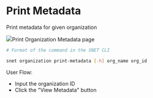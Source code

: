 # Print Metadata

Print metadata for given organization

![](/assets/images/products/AIMarketplace/TUI/Screenshot2024-08-16at8.31.47PM.png)Print Organization Metadata page

```bash
# Format of the command in the SNET CLI

snet organization print-metadata [-h] org_name org_id
```

User Flow:

* Input the organization ID
* Click the "View Metadata" button
